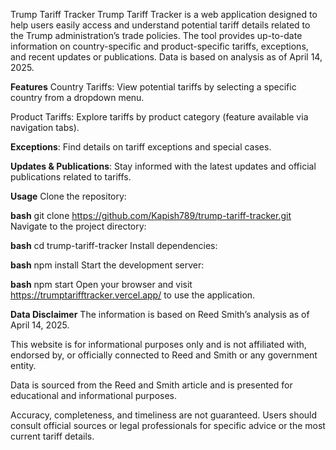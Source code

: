 Trump Tariff Tracker
Trump Tariff Tracker is a web application designed to help users easily access and understand potential tariff details related to the Trump administration’s trade policies. The tool provides up-to-date information on country-specific and product-specific tariffs, exceptions, and recent updates or publications. Data is based on analysis as of April 14, 2025.

**Features**
Country Tariffs:
View potential tariffs by selecting a specific country from a dropdown menu.

Product Tariffs:
Explore tariffs by product category (feature available via navigation tabs).

**Exceptions**:
Find details on tariff exceptions and special cases.

**Updates & Publications**:
Stay informed with the latest updates and official publications related to tariffs.

**Usage**
Clone the repository:

**bash**
git clone https://github.com/Kapish789/trump-tariff-tracker.git
Navigate to the project directory:

**bash**
cd trump-tariff-tracker
Install dependencies:

**bash**
npm install
Start the development server:

**bash**
npm start
Open your browser and visit https://trumptarifftracker.vercel.app/ to use the application.

**Data Disclaimer**
The information is based on Reed Smith’s analysis as of April 14, 2025.

This website is for informational purposes only and is not affiliated with, endorsed by, or officially connected to Reed and Smith or any government entity.

Data is sourced from the Reed and Smith article and is presented for educational and informational purposes.

Accuracy, completeness, and timeliness are not guaranteed. Users should consult official sources or legal professionals for specific advice or the most current tariff details.

